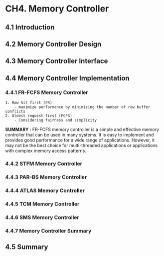 # CH4. Memory Controller
## 4.1 Introduction

## 4.2 Memory Controller Design

## 4.3 Memory Controller Interface

## 4.4 Memory Controller Implementation

### 4.4.1 FR-FCFS Memory Controller
    1. Row hit first (FR)
        - maximize performance by minimizing the number of row buffer conflicts
    2. Oldest request first (FCFS)
        - Considering fairness and simplicity
__SUMMARY__ : FR-FCFS memory controller is a simple and effective memory controller that can be used in many systems. It is easy to implement and provides good performance for a wide range of applications. However, it may not be the best choice for multi-threaded applications or applications with complex memory access patterns.

    
### 4.4.2 STFM Memory Controller

### 4.4.3 PAR-BS Memory Controller

### 4.4.4 ATLAS Memory Controller

### 4.4.5 TCM Memory Controller

### 4.4.6 SMS Memory Controller

### 4.4.7 Memory Controller Summary

## 4.5 Summary
